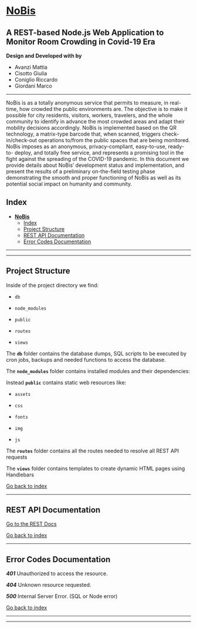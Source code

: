 # **[NoBis](https://nobis.dei.unipd.it)**
## A REST-based Node.js Web Application to Monitor Room Crowding in Covid-19 Era

**Design and Developed with by** 
* Avanzi Mattia
* Cisotto Giulia
* Coniglio Riccardo
* Giordani Marco
***

NoBis is as a totally anonymous service that permits to measure, in real-time, how crowded the public environments are. The objective is to make it possible for city residents, visitors, workers, travelers, and the whole community to identify in advance the most crowded areas and adapt their mobility decisions accordingly. NoBis is implemented based on the QR technology, a matrix-type barcode that, when scanned, triggers check-in/check-out operations to/from the public spaces that are being monitored. NoBis imposes as an anonymous, privacy-compliant, easy-to-use, ready-to- deploy, and totally free service, and represents a promising tool in the fight against the spreading of the COVID-19 pandemic. In this document we provide details about NoBis’ development status and implementation, and present the results of a preliminary on-the-field testing phase demonstrating the smooth and proper functioning of NoBis as well as its potential social impact on humanity and community.

## Index
- [**NoBis**](#markdown-header-nobis)
  - [Index](#markdown-header-index)
  - [Project Structure](#markdown-header-project-structure)
  - [REST API Documentation](REST.md)
  - [Error Codes Documentation](#markdown-header-errors)

---

***
## Project Structure

Inside of the project directory we find:

  *   ``db``
  
  *   ``node_modules``

  *   ``public``

  *   ``routes``

  *   ``views``



The **``db``** folder contains the database dumps, SQL scripts to be executed by cron jobs, backups and needed functions to access the database.

The **``node_modules``** folder contains installed modules and their dependencies:

Instead **``public``** contains static web resources like:

  *  ``assets`` 

  *  ``css`` 

  *  ``fonts`` 

  *  ``img`` 

  *  ``js`` 


The **``routes``** folder contains all the routes needed to resolve all REST API requests

The **``views``** folder contains templates to create dynamic HTML pages using Handlebars

[Go back to index](#markdown-header-index)

***
## REST API Documentation
[Go to the REST Docs](REST.md)

[Go back to index](#markdown-header-index)

***

## Error Codes Documentation

***401*** Unauthorized to access the resource.

***404*** Unknown resource requested. 

***500*** Internal Server Error. (SQL or Node error)

[Go back to index](#markdown-header-index)

***

***
